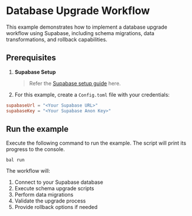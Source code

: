 # Database Upgrade Workflow

This example demonstrates how to implement a database upgrade workflow using Supabase, including schema migrations, data transformations, and rollback capabilities.

## Prerequisites

1. **Supabase Setup**
   > Refer the [Supabase setup guide](https://central.ballerina.io/ballerinax/supabase/latest#setup-guide) here.

2. For this example, create a `Config.toml` file with your credentials:

```toml
supabaseUrl = "<Your Supabase URL>"
supabaseKey = "<Your Supabase Anon Key>"
```

## Run the example

Execute the following command to run the example. The script will print its progress to the console.

```shell
bal run
```

The workflow will:
1. Connect to your Supabase database
2. Execute schema upgrade scripts
3. Perform data migrations
4. Validate the upgrade process
5. Provide rollback options if needed